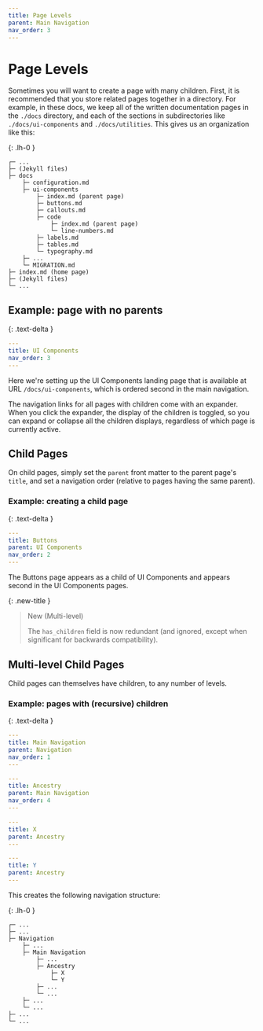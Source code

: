 ```yaml
---
title: Page Levels
parent: Main Navigation
nav_order: 3
---
```


# Page Levels

Sometimes you will want to create a page with many children. First, it is recommended that you store related pages together in a directory. For example, in these docs, we keep all of the written documentation pages in the `./docs` directory, and each of the sections in subdirectories like `./docs/ui-components` and `./docs/utilities`. This gives us an organization like this:

{: .lh-0 }
```
┌─ ...
├─ (Jekyll files)
├─ docs
    ├─ configuration.md
    ├─ ui-components
        ├─ index.md (parent page)
        ├─ buttons.md
        ├─ callouts.md
        ├─ code
            ├─ index.md (parent page)
            └─ line-numbers.md
        ├─ labels.md
        ├─ tables.md
        └─ typography.md
    ├─ ...
    └─ MIGRATION.md
├─ index.md (home page)
├─ (Jekyll files)
└─ ...
```

## Example: page with no parents
{: .text-delta }

```yaml
---
title: UI Components
nav_order: 3
---
```

Here we're setting up the UI Components landing page that is available at URL `/docs/ui-components`, which is ordered second in the main navigation.

The navigation links for all pages with children come with an expander. When you click the expander, the display of the children is toggled, so you can expand or collapse all the children displays, regardless of which page is currently active.

## Child Pages

On child pages, simply set the `parent` front matter to the parent page's `title`, and set a navigation order (relative to pages having the same parent).

### Example: creating a child page
{: .text-delta }

```yaml
---
title: Buttons
parent: UI Components
nav_order: 2
---
```

The Buttons page appears as a child of UI Components and appears second in the UI Components pages.

{: .new-title }
> New (Multi-level)
>
> The `has_children` field is now redundant (and ignored, except when significant for backwards compatibility).

## Multi-level Child Pages

Child pages can themselves have children, to any number of levels.

### Example: pages with (recursive) children
{: .text-delta }

```yaml
---
title: Main Navigation
parent: Navigation
nav_order: 1
---
```

```yaml
---
title: Ancestry
parent: Main Navigation
nav_order: 4
---
```

```yaml
---
title: X
parent: Ancestry
---
```

```yaml
---
title: Y
parent: Ancestry
---
```

This creates the following navigation structure:

{: .lh-0 }
```
┌─ ...
├─ ...
├─ Navigation
    ├─ ...
    ├─ Main Navigation
        ├─ ...
        ├─ Ancestry
            ├─ X
            └─ Y
        ├─ ...
        └─ ...
    ├─ ...
    └─ ...
├─ ...
└─ ...
```
